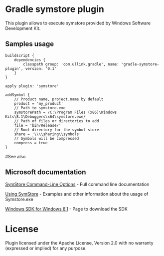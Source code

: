 # Gradle symstore plugin

This plugin allows to execute symstore provided by Windows Software Development Kit.

## Samples usage

    buildscript {
        dependencies {
            classpath group: 'com.ullink.gradle', name: 'gradle-symstore-plugin', version: '0.1'
        }
    }
    
    apply plugin: 'symstore'
    
    addSymbol {
        // Product name, project.name by default
        product = 'my_product'
        // Path to symstore.exe
        symstorePath = /C:\Program Files (x86)\Windows Kits\8.1\Debuggers\x64\symstore.exe/
        // Path of files or directories to add
        file = 'bin/Release/'
        // Root directory for the symbol store
        share = '\\\\sharing\\symbols'
        // Symbols will be compressed
        compress = true
    }


#See also

## Microsoft documentation

[SymStore Command-Line Options](https://msdn.microsoft.com/fr-fr/library/windows/desktop/ms681378(v=vs.85).aspx) - Full command line documentation

[Using SymStore](https://msdn.microsoft.com/en-us/library/windows/desktop/ms681417(v=vs.85).aspx) - Examples and other information about the usage of Symstore.exe

[Windows SDK for Windows 8.1](https://developer.microsoft.com/en-us/windows/downloads/windows-8-1-sdk) - Page to download the SDK

# License

Plugin licensed under the Apache License, Version 2.0 with no warranty (expressed or implied) for any purpose.